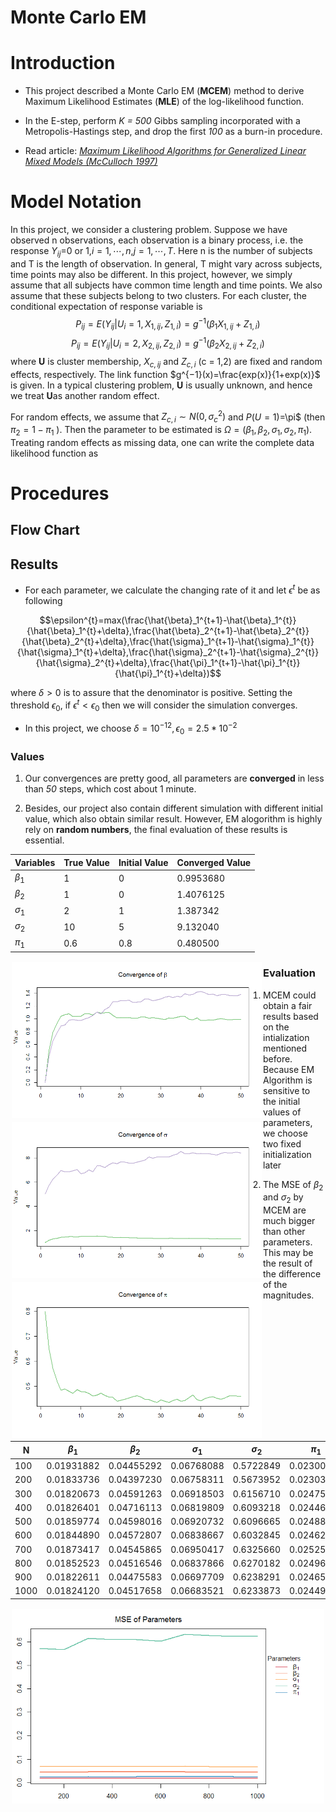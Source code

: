  Monte Carlo EM 
 ====

# Introduction

* This project described a Monte Carlo EM (**MCEM**) method to derive Maximum Likelihood Estimates (**MLE**) of the log-likelihood function. 

* In the E-step, perform *K = 500* Gibbs sampling incorporated with a Metropolis-Hastings step, and drop the first *100* as a burn-in procedure.

* Read article: *[Maximum Likelihood Algorithms for Generalized Linear Mixed Models (McCulloch 1997)](www.jstor.org/stable/2291460)*

# Model Notation

In this project, we consider a clustering problem. Suppose we have observed n observations, each observation is a binary process, i.e. the response $Y_{ij}$=0 or 1,$i=1,\cdots,n$,$j=1,\cdots,T$. Here n is the number of subjects and T is the length of observation. In general, T might vary across subjects, time points may also be different. In this project, however, we simply assume that all subjects have common time length and time points. We also assume that these subjects belong to two clusters. For each cluster, the conditional
expectation of response variable is
$$P_{ij}=E(Y_{ij}|U_i=1,X_{1,ij},Z_{1,i})=g^{-1}(\beta_1X_{1,ij}+Z_{1,i})$$
$$P_{ij}=E(Y_{ij}|U_i=2,X_{2,ij},Z_{2,i})=g^{-1}(\beta_2X_{2,ij}+Z_{2,i})$$
where **U** is cluster membership, $X_{c,ij}$ and $Z_{c,i}$ (c = 1,2) are fixed and random effects, respectively. The link
function $g^{−1}(x)=\frac{exp(x)}{1+exp(x)}$ is given. In a typical clustering problem, **U** is usually unknown, and hence we
treat **U**as another random effect.

For random effects, we assume that $Z_{c,i}\sim N(0,\sigma_c^2)$ and $P(U = 1)$=\pi$ (then $\pi_2=1-\pi_1$ ). Then the
parameter to be estimated is $\Omega=(\beta_1,\beta_2,\sigma_1,\sigma_2,\pi_1)$. Treating random effects as missing data, one can write
the complete data likelihood function as

# Procedures

## Flow Chart


## Results

* For each parameter, we calculate the changing rate of it and let $\epsilon^t$ be as following

$$\epsilon^{t}=max(\frac{\hat{\beta}_1^{t+1}-\hat{\beta}_1^{t}}{\hat{\beta}_1^{t}+\delta},\frac{\hat{\beta}_2^{t+1}-\hat{\beta}_2^{t}}{\hat{\beta}_2^{t}+\delta},\frac{\hat{\sigma}_1^{t+1}-\hat{\sigma}_1^{t}}{\hat{\sigma}_1^{t}+\delta},\frac{\hat{\sigma}_2^{t+1}-\hat{\sigma}_2^{t}}{\hat{\sigma}_2^{t}+\delta},\frac{\hat{\pi}_1^{t+1}-\hat{\pi}_1^{t}}{\hat{\pi}_1^{t}+\delta})$$

where $\delta>0$ is to assure that the denominator is positive. Setting the threshold $\epsilon_0$, if $\epsilon^t<\epsilon_0$ then we will consider the simulation converges.

* In this project, we choose $\delta=10^{-12},\epsilon_0=2.5*10^{-2}$
### Values

1. Our convergences are pretty good, all parameters are **converged** in less than *50* steps, which cost about 1 minute.

2. Besides, our project also contain different simulation with different initial value, which also obtain similar result. However, EM alogorithm is highly rely on **random numbers**, the final evaluation of these results is essential.

|Variables  | True Value | Initial Value| Converged Value 
|------------|------------|------------|------------|
| $\beta_1$      | 1 |0|0.9953680|
| $\beta_2$     | 1     |0|1.4076125|
| $\sigma_1$ | 2      | 1| 1.387342|
| $\sigma_2$ | 10      | 5|9.132040|
| $\pi_1$ | 0.6    | 0.8| 0.480500|

<div style="float:left;border:solid 1px 000;margin:2px;"><img src="https://github.com/Gaochenyin/MCEM/blob/master/beta.png"  width="400" ></div>

<div style="float:left;border:solid 1px 000;margin:2px;"><img src="https://github.com/Gaochenyin/MCEM/blob/master/sigma.png" width="400"></div>

<div style="float:left;border:solid 1px 000;margin:2px;"><img src="https://github.com/Gaochenyin/MCEM/blob/master/pi.png" width="400"></div>

### Evaluation

1. MCEM could obtain a fair results based on the intialization mentioned before. Because EM Algorithm is sensitive to the initial values of parameters, we choose two fixed initialization later

2. The MSE of $\beta_2$ and $\sigma_2$ by MCEM are much bigger than other parameters. This may be the result of the difference of the magnitudes.

|N| $\beta_1$ |$\beta_2$|$\sigma_1$|$\sigma_2$|$\pi_1$|
|--------|--------|--------|--------|--------|--------|
|100|0.01931882| 0.04455292|0.06768088| 0.5722849 |0.02300298
|200|0.01833736| 0.04397230| 0.06758311| 0.5673952 |0.02303765
|300|0.01820673| 0.04591263| 0.06918503| 0.6156710 |0.02475426
|400|0.01826401| 0.04716113| 0.06819809| 0.6093218 |0.02446871
|500|0.01859774| 0.04598016| 0.06920732| 0.6096665 |0.02488787
|600|0.01844890| 0.04572807| 0.06838667| 0.6032845 |0.02462379
|700|0.01873417| 0.04545865| 0.06950417| 0.6325660 |0.02525724
|800|0.01852523| 0.04516546| 0.06837866| 0.6270182 |0.02496853
|900|0.01822611| 0.04475583| 0.06697709| 0.6238291 |0.02465581
|1000|0.01824120| 0.04517658| 0.06683521| 0.6233873| 0.02449014

<div style="float:left;border:solid 1px 000;margin:2px;"><img src="https://github.com/Gaochenyin/MCEM/blob/master/MSE.png"  width="600" ></div>

